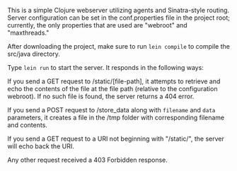 This is a simple Clojure webserver utilizing agents and Sinatra-style routing. Server configuration can be set in the conf.properties file in the project root; currently, the only properties that are used are "webroot" and "maxthreads."

After downloading the project, make sure to run `lein compile` to compile the src/java directory.

Type `lein run` to start the server. It responds in the following ways:

If you send a GET request to /static/[file-path], it attempts to retrieve and echo the contents of the file at the file path (relative to the configuration webroot). If no such file is found, the server returns a 404 error.

If you send a POST request to /store_data along with `filename` and `data` parameters, it creates a file in the /tmp folder with corresponding filename and contents.

If you send a GET request to a URI not beginning with "/static/", the server will echo back the URI.

Any other request received a 403 Forbidden response.
